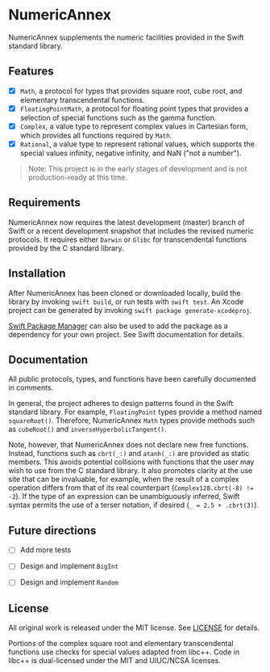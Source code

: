 # NumericAnnex

NumericAnnex supplements the numeric facilities provided in the Swift standard
library.


## Features

- [x] `Math`, a protocol for types that provides square root, cube root, and
      elementary transcendental functions.
- [x] `FloatingPointMath`, a protocol for floating point types that provides a
      selection of special functions such as the gamma function.
- [x] `Complex`, a value type to represent complex values in Cartesian form,
      which provides all functions required by `Math`.
- [x] `Rational`, a value type to represent rational values, which supports the
      special values infinity, negative infinity, and NaN ("not a number").

> Note: This project is in the early stages of development and is not
> production-ready at this time.


## Requirements

NumericAnnex now requires the latest development (master) branch of Swift or a
recent development snapshot that includes the revised numeric protocols. It
requires either `Darwin` or `Glibc` for transcendental functions provided by the
C standard library.


## Installation

After NumericAnnex has been cloned or downloaded locally, build the library by
invoking `swift build`, or run tests with `swift test`. An Xcode project can be
generated by invoking `swift package generate-xcodeproj`.

[Swift Package Manager](https://swift.org/package-manager/) can also be used to
add the package as a dependency for your own project. See Swift documentation
for details.


## Documentation

All public protocols, types, and functions have been carefully documented in
comments.

In general, the project adheres to design patterns found in the Swift standard
library. For example, `FloatingPoint` types provide a method named
`squareRoot()`. Therefore, NumericAnnex `Math` types provide methods such as
`cubeRoot()` and `inverseHyperbolicTangent()`.

Note, however, that NumericAnnex does not declare new free functions. Instead,
functions such as `cbrt(_:)` and `atanh(_:)` are provided as static members.
This avoids potential collisions with functions that the user may wish to use
from the C standard library. It also promotes clarity at the use site that can
be invaluable, for example, when the result of a complex operation differs from
that of its real counterpart (`Complex128.cbrt(-8) != -2`). If the type of an
expression can be unambiguously inferred, Swift syntax permits the use of a
terser notation, if desired (`_ = 2.5 + .cbrt(3)`).


## Future directions

- [ ] Add more tests
- [ ] Design and implement `BigInt`
- [ ] Design and implement `Random`


## License

All original work is released under the MIT license. See
[LICENSE](https://github.com/xwu/NumericAnnex/blob/master/LICENSE) for details.

Portions of the complex square root and elementary transcendental functions use
checks for special values adapted from libc++. Code in libc++ is dual-licensed
under the MIT and UIUC/NCSA licenses.
